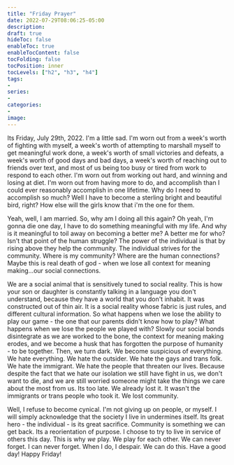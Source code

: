 ```yaml
---
title: "Friday Prayer"
date: 2022-07-29T08:06:25-05:00
description:
draft: true
hideToc: false
enableToc: true
enableTocContent: false
tocFolding: false
tocPosition: inner
tocLevels: ["h2", "h3", "h4"]
tags:
-
series:
-
categories:
-
image:
---
```

Its Friday, July 29th, 2022.  I'm a little sad.  I'm worn out from a week's worth of fighting with myself, a week's worth of attempting to marshall myself to get meaningful work done, a week's worth of small victories and defeats, a week's worth of good days and bad days, a week's worth of reaching out to friends over text, and most of us being too busy or tired from work to respond to each other.  I'm worn out from working out hard, and winning and losing at diet.  I'm worn out from having more to do, and accomplish than I could ever reasonably accomplish in one lifetime.   Why do I need to accomplish so much?  Well I have to become a sterling bright and beautiful bird, right?  How else will the girls know that i'm the one for them.
 
Yeah, well, I am married.  So, why am I doing all this again?  Oh yeah, I'm gonna die one day, I have to do something meaningful with my life.  And why is it meaningful to toil away on becoming a better me?  A better me for who? Isn't that point of the human struggle?  The power of the individual is that by rising above they help the community.  The individual strives for the community.  Where is my community?  Where are the human connections?  Maybe this is real death of god - when we lose all context for meaning making...our social connections.  

We are a social animal that is sensitively tuned to social reality.  This is how your son or daughter is constantly talking in a language you don't understand, because they have a world that you don't inhabit.  It was constructed out of thin air.  It is a social reality whose fabric is just rules, and different cultural information. So what happens when we lose the ability to play our game - the one that our parents didn't know how to play?  What happens when we lose the people we played with? Slowly our social bonds disintegrate as we are worked to the bone, the context for meaning making erodes, and we become a husk that has forgotten the purpose of humanity - to be together.  Then, we turn dark.  We become suspicious of everything.  We hate everything.  We hate the outsider.  We hate the gays and trans folk.  We hate the immigrant.  We hate the people that threaten our lives.  Because despite the fact that we hate our isolation we still have fight in us, we don't want to die, and we are still worried someone might take the things we care about the most from us.  Its too late.  We already lost it. It wasn't the immigrants or trans people who took it.  We lost community. 

Well, I refuse to become cynical.  I'm not giving up on people, or myself.  I will simply acknowledge that the society I live in undermines itself.  Its great hero - the individual - is its great sacrifice.  Community is something we can get back.  Its a reorientation of purpose.  I choose to try to live in service of others this day. This is why *we* play.  We play for each other.  We can never forget.  I can never forget.  When I do, I despair. We can do this.  Have a good day!  Happy Friday!